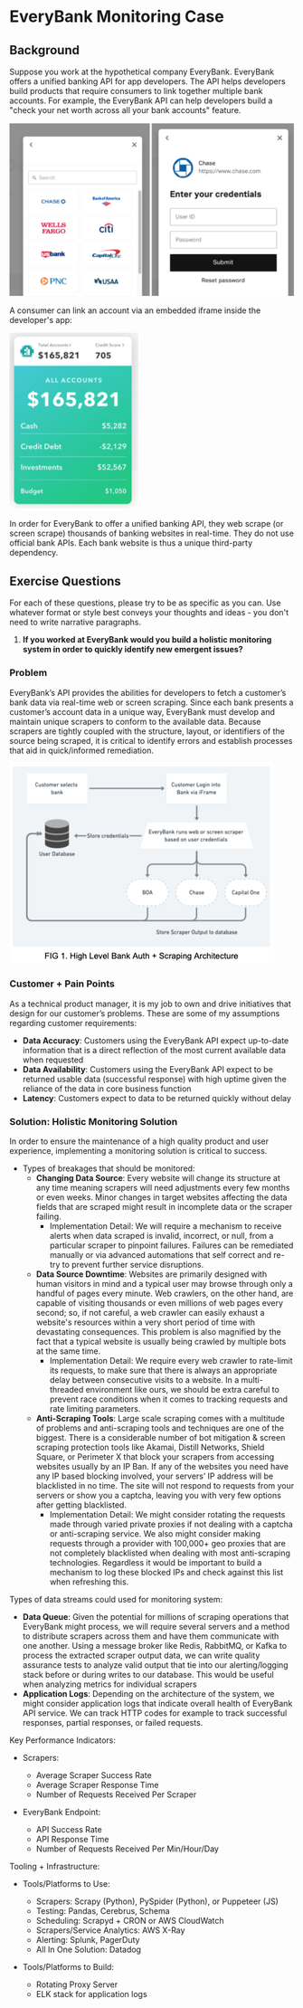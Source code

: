 # EveryBank Monitoring Case

## Background
Suppose you work at the hypothetical company EveryBank. EveryBank offers a unified banking API for app developers. The API helps developers build products that require consumers to link together multiple bank accounts. For example, the EveryBank API can help developers build a "check your net worth across all your bank accounts" feature.

![Bank Login Image](./bank_login_image.png)

A consumer can link an account via an embedded iframe inside the developer's app:

![Example UI Image](./example_ui.png)

In order for EveryBank to offer a unified banking API, they web scrape (or screen scrape) thousands of banking websites in real-time. They do not use official bank APIs. Each bank website is thus a unique third-party dependency.

## Exercise Questions
For each of these questions, please try to be as specific as you can. Use whatever format or style best conveys your thoughts and ideas - you don't need to write narrative paragraphs.

1) __If you worked at EveryBank would you build a holistic monitoring system in order to quickly identify new emergent issues?__

### __Problem__
EveryBank’s API provides the abilities for developers to fetch a customer’s bank data via real-time web or screen scraping. Since each bank presents a customer’s account data in a unique way, EveryBank must develop and maintain unique scrapers to conform to the available data. Because scrapers are tightly coupled with the structure, layout, or identifiers of the source being scraped, it is critical to identify errors and establish processes that aid in quick/informed remediation.

![Example Flow](./example_flow.png)

### __Customer + Pain Points__
As a technical product manager, it is my job to own and drive initiatives that design for our customer’s problems. These are some of my assumptions regarding customer requirements:

- __Data Accuracy__: Customers using the EveryBank API expect up-to-date information that is a direct reflection of the most current available data when requested
- __Data Availability__: Customers using the EveryBank API expect to be returned usable data (successful response) with high uptime given the reliance of the data in core business function
- __Latency__: Customers expect to data to be returned quickly without delay


### __Solution: Holistic Monitoring Solution__
In order to ensure the maintenance of a high quality product and user experience, implementing a monitoring solution is critical to success.

- Types of breakages that should be monitored:
    - __Changing Data Source__: Every website will change its structure at any time meaning scrapers will need adjustments every few months or even weeks. Minor changes in target websites affecting the data fields that are scraped might result in incomplete data or the scraper failing.
        - Implementation Detail: We will require a mechanism to receive alerts when data scraped is invalid, incorrect, or null, from a particular scraper to pinpoint failures. Failures can be remediated manually or via advanced automations that self correct and re-try to prevent further service disruptions.
    - __Data Source Downtime__: Websites are primarily designed with human visitors in mind and a typical user may browse through only a handful of pages every minute. Web crawlers, on the other hand, are capable of visiting thousands or even millions of web pages every second; so, if not careful, a web crawler can easily exhaust a website's resources within a very short period of time with devastating consequences. This problem is also magnified by the fact that a typical website is usually being crawled by multiple bots at the same time.
        - Implementation Detail: We require every web crawler to rate-limit its requests, to make sure that there is always an appropriate delay between consecutive visits to a website. In a multi-threaded environment like ours, we should be extra careful to prevent race conditions when it comes to tracking requests and rate limiting parameters.
    - __Anti-Scraping Tools__: Large scale scraping comes with a multitude of problems and anti-scraping tools and techniques are one of the biggest. There is a considerable number of bot mitigation & screen scraping protection tools like Akamai, Distill Networks, Shield Square, or Perimeter X that block your scrapers from accessing websites usually by an IP Ban. If any of the websites you need have any IP based blocking involved, your servers’ IP address will be blacklisted in no time. The site will not respond to requests from your servers or show you a captcha, leaving you with very few options after getting blacklisted.
        - Implementation Detail: We might consider rotating the requests made through varied private proxies if not dealing with a captcha or anti-scraping service. We also might consider making requests through a provider with 100,000+ geo proxies that are not completely blacklisted when dealing with most anti-scraping technologies. Regardless it would be important to build a mechanism to log these blocked IPs and check against this list when refreshing this.

Types of data streams could used for monitoring system:
 - __Data Queue__: Given the potential for millions of scraping operations that EveryBank might process, we will require several servers and a method to distribute scrapers across them and have them communicate with one another. Using a message broker like Redis, RabbitMQ, or Kafka to process the extracted scraper output data, we can write quality assurance tests to analyze valid output that tie into our alerting/logging stack before or during writes to our database. This would be useful when analyzing metrics for individual scrapers
- __Application Logs__: Depending on the architecture of the system, we might consider application logs that indicate overall health of EveryBank API service. We can track HTTP codes for example to track successful responses, partial responses, or failed requests.

Key Performance Indicators:
- Scrapers:
    - Average Scraper Success Rate
    - Average Scraper Response Time
    - Number of Requests Received Per Scraper

- EveryBank Endpoint:
    - API Success Rate
    - API Response Time
    - Number of Requests Received Per Min/Hour/Day
    
Tooling + Infrastructure:
- Tools/Platforms to Use:
    - Scrapers: Scrapy (Python), PySpider (Python), or Puppeteer (JS)
    - Testing: Pandas, Cerebrus, Schema
    - Scheduling: Scrapyd + CRON or AWS CloudWatch
    - Scrapers/Service Analytics: AWS X-Ray
    - Alerting: Splunk, PagerDuty
    - All In One Solution: Datadog

- Tools/Platforms to Build:
    - Rotating Proxy Server
    - ELK stack for application logs
